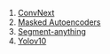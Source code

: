 1. [ConvNext](https://github.com/Locutusborg/AR2IL/blob/main/SOTA%20models/2D%20models/Object%20detection%20%26%20Segmentation/ConvNext.md)
2. [Masked Autoencoders](https://github.com/Locutusborg/AR2IL/blob/main/SOTA%20models/2D%20models/Object%20detection%20%26%20Segmentation/Masked%20Autoencoders.md)
3. [Segment-anything](https://github.com/Locutusborg/AR2IL/blob/main/SOTA%20models/2D%20models/Object%20detection%20%26%20Segmentation/segment-anything.md)
4. [Yolov10](https://github.com/Locutusborg/AR2IL/blob/main/SOTA%20models/2D%20models/Object%20detection%20%26%20Segmentation/yolov10.md)
